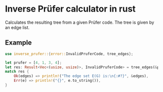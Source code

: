 # Inverse Prüfer calculator in rust

Calculates the resulting tree from a given Prüfer code. The tree is given
by an edge list.

## Example

```rust
use inverse_prufer::{error::InvalidPruferCode, tree_edges};

let prufer = [4, 1, 3, 4];
let res: Result<Vec<(usize, usize)>, InvalidPruferCode> = tree_edges(&prufer);
match res {
    Ok(edges) => println!("The edge set E(G) is:\n{:#?}", &edges),
    Err(e) => println!("{}", e.to_string()),
}
```
